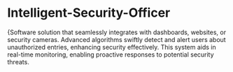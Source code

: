 # Intelligent-Security-Officer
{Software solution that seamlessly integrates with dashboards, websites, or security cameras. Advanced algorithms swiftly detect and alert users about unauthorized entries, enhancing security effectively. This system aids in real-time monitoring, enabling proactive responses to potential security threats.
